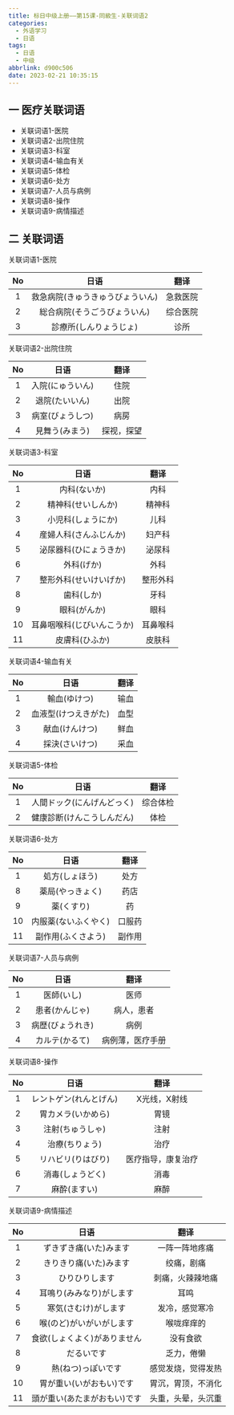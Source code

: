 ```yaml
---
title: 标日中级上册——第15课-同級生-关联词语2
categories:
  - 外语学习
  - 日语
tags:
  - 日语
  - 中级
abbrlink: d900c506
date: 2023-02-21 10:35:15
---
```

## 一 医疗关联词语

* 关联词语1-医院
* 关联词语2-出院住院
* 关联词语3-科室
* 关联词语4-输血有关
* 关联词语5-体检
* 关联词语6-处方
* 关联词语7-人员与病例
* 关联词语8-操作
* 关联词语9-病情描述

<!--more-->

## 二 关联词语

关联词语1-医院

|  No  |               日语               |   翻译   |
| :--: | :------------------------------: | :------: |
|  1   | 救急病院(きゅうきゅうびょういん) | 急救医院 |
|  2   |   総合病院(そうごうびょういん)   | 综合医院 |
|  3   |      診療所(しんりょうじょ)      |   诊所   |

<!--more-->

关联词语2-出院住院

|  No  |       日语       |    翻译    |
| :--: | :--------------: | :--------: |
|  1   | 入院(にゅういん) |    住院    |
|  2   |  退院(たいいん)  |    出院    |
|  3   | 病室(びょうしつ) |    病房    |
|  4   |  見舞う(みまう)  | 探视，探望 |

关联词语3-科室

|  No  |            日语            |   翻译   |
| :--: | :------------------------: | :------: |
|  1   |        内科(ないか)        |   内科   |
|  2   |     精神科(せいしんか)     |  精神科  |
|  3   |     小児科(しょうにか)     |   儿科   |
|  4   |   産婦人科(さんふじんか)   |  妇产科  |
|  5   |   泌尿器科(ひにょうきか)   |  泌尿科  |
|  6   |         外科(げか)         |   外科   |
|  7   |   整形外科(せいけいげか)   | 整形外科 |
|  8   |         歯科(しか)         |   牙科   |
|  9   |        眼科(がんか)        |   眼科   |
|  10  | 耳鼻咽喉科(じびいんこうか) | 耳鼻喉科 |
|  11  |       皮膚科(ひふか)       |  皮肤科  |

关联词语4-输血有关

|  No  |         日语         | 翻译 |
| :--: | :------------------: | :--: |
|  1   |     輸血(ゆけつ)     | 输血 |
|  2   | 血液型(けつえきがた) | 血型 |
|  3   |    献血(けんけつ)    | 鲜血 |
|  4   |    採決(さいけつ)    | 采血 |

关联词语5-体检

|  No  |            日语            |   翻译   |
| :--: | :------------------------: | :------: |
|  1   | 人間ドック(にんげんどっく) | 综合体检 |
|  2   | 健康診断(けんこうしんだん) |   体检   |

关联词语6-处方

|  No  |         日语         |  翻译  |
| :--: | :------------------: | :----: |
|  1   |    処方(しょほう)    |  处方  |
|  8   |   薬局(やっきょく)   |  药店  |
|  9   |      薬(くすり)      |   药   |
|  10  | 内服薬(ないふくやく) | 口服药 |
|  11  |  副作用(ふくさよう)  | 副作用 |

关联词语7-人员与病例

|  No  |       日语       |       翻译       |
| :--: | :--------------: | :--------------: |
|  1   |    医師(いし)    |       医师       |
|  2   |  患者(かんじゃ)  |    病人，患者    |
|  3   | 病歴(びょうれき) |       病例       |
|  4   |  カルテ(かるて)  | 病例薄，医疗手册 |

关联词语8-操作

|  No  |          日语          |        翻译        |
| :--: | :--------------------: | :----------------: |
|  1   | レントゲン(れんとげん) |    X光线，X射线    |
|  2   |   胃カメラ(いかめら)   |        胃镜        |
|  3   |    注射(ちゅうしゃ)    |        注射        |
|  4   |     治療(ちりょう)     |        治疗        |
|  5   |   リハビリ(りはびり)   | 医疗指导，康复治疗 |
|  6   |    消毒(しょうどく)    |        消毒        |
|  7   |      麻酔(ますい)      |        麻醉        |

关联词语9-病情描述

|  No  |             日语             |        翻译        |
| :--: | :--------------------------: | :----------------: |
|  1   |    ずきずき痛(いた)みます    |   一阵一阵地疼痛   |
|  2   |    きりきり痛(いた)みます    |     绞痛，剧痛     |
|  3   |        ひりひりします        |  刺痛，火辣辣地痛  |
|  4   |   耳鳴り(みみなり)がします   |        耳鸣        |
|  5   |     寒気(さむけ)がします     |   发冷，感觉寒冷   |
|  6   |   喉(のど)がいがいがします   |     喉咙痒痒的     |
|  7   | 食欲(しょくよく)がありません |      没有食欲      |
|  8   |          だるいです          |     乏力，倦懒     |
|  9   |      熱(ねつ)っぽいです      | 感觉发烧，觉得发热 |
|  10  |   胃が重い(いがおもい)です   | 胃沉，胃顶，不消化 |
|  11  | 頭が重い(あたまがおもい)です | 头重，头晕，头沉重 |

